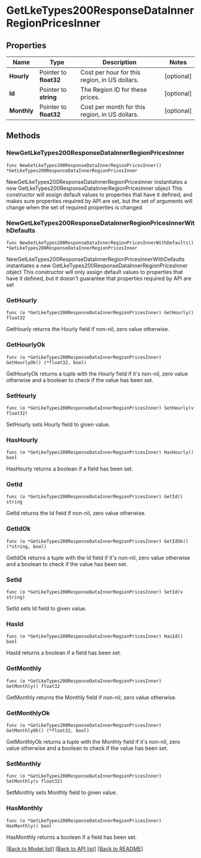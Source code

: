 # GetLkeTypes200ResponseDataInnerRegionPricesInner

## Properties

Name | Type | Description | Notes
------------ | ------------- | ------------- | -------------
**Hourly** | Pointer to **float32** | Cost per hour for this region, in US dollars. | [optional] 
**Id** | Pointer to **string** | The Region ID for these prices. | [optional] 
**Monthly** | Pointer to **float32** | Cost per month for this region, in US dollars. | [optional] 

## Methods

### NewGetLkeTypes200ResponseDataInnerRegionPricesInner

`func NewGetLkeTypes200ResponseDataInnerRegionPricesInner() *GetLkeTypes200ResponseDataInnerRegionPricesInner`

NewGetLkeTypes200ResponseDataInnerRegionPricesInner instantiates a new GetLkeTypes200ResponseDataInnerRegionPricesInner object
This constructor will assign default values to properties that have it defined,
and makes sure properties required by API are set, but the set of arguments
will change when the set of required properties is changed

### NewGetLkeTypes200ResponseDataInnerRegionPricesInnerWithDefaults

`func NewGetLkeTypes200ResponseDataInnerRegionPricesInnerWithDefaults() *GetLkeTypes200ResponseDataInnerRegionPricesInner`

NewGetLkeTypes200ResponseDataInnerRegionPricesInnerWithDefaults instantiates a new GetLkeTypes200ResponseDataInnerRegionPricesInner object
This constructor will only assign default values to properties that have it defined,
but it doesn't guarantee that properties required by API are set

### GetHourly

`func (o *GetLkeTypes200ResponseDataInnerRegionPricesInner) GetHourly() float32`

GetHourly returns the Hourly field if non-nil, zero value otherwise.

### GetHourlyOk

`func (o *GetLkeTypes200ResponseDataInnerRegionPricesInner) GetHourlyOk() (*float32, bool)`

GetHourlyOk returns a tuple with the Hourly field if it's non-nil, zero value otherwise
and a boolean to check if the value has been set.

### SetHourly

`func (o *GetLkeTypes200ResponseDataInnerRegionPricesInner) SetHourly(v float32)`

SetHourly sets Hourly field to given value.

### HasHourly

`func (o *GetLkeTypes200ResponseDataInnerRegionPricesInner) HasHourly() bool`

HasHourly returns a boolean if a field has been set.

### GetId

`func (o *GetLkeTypes200ResponseDataInnerRegionPricesInner) GetId() string`

GetId returns the Id field if non-nil, zero value otherwise.

### GetIdOk

`func (o *GetLkeTypes200ResponseDataInnerRegionPricesInner) GetIdOk() (*string, bool)`

GetIdOk returns a tuple with the Id field if it's non-nil, zero value otherwise
and a boolean to check if the value has been set.

### SetId

`func (o *GetLkeTypes200ResponseDataInnerRegionPricesInner) SetId(v string)`

SetId sets Id field to given value.

### HasId

`func (o *GetLkeTypes200ResponseDataInnerRegionPricesInner) HasId() bool`

HasId returns a boolean if a field has been set.

### GetMonthly

`func (o *GetLkeTypes200ResponseDataInnerRegionPricesInner) GetMonthly() float32`

GetMonthly returns the Monthly field if non-nil, zero value otherwise.

### GetMonthlyOk

`func (o *GetLkeTypes200ResponseDataInnerRegionPricesInner) GetMonthlyOk() (*float32, bool)`

GetMonthlyOk returns a tuple with the Monthly field if it's non-nil, zero value otherwise
and a boolean to check if the value has been set.

### SetMonthly

`func (o *GetLkeTypes200ResponseDataInnerRegionPricesInner) SetMonthly(v float32)`

SetMonthly sets Monthly field to given value.

### HasMonthly

`func (o *GetLkeTypes200ResponseDataInnerRegionPricesInner) HasMonthly() bool`

HasMonthly returns a boolean if a field has been set.


[[Back to Model list]](../README.md#documentation-for-models) [[Back to API list]](../README.md#documentation-for-api-endpoints) [[Back to README]](../README.md)


